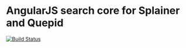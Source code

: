 # AngularJS search core for Splainer and Quepid

[![Build Status](https://travis-ci.org/o19s/splainer-search.svg?branch=master)](https://travis-ci.org/o19s/splainer-search)
